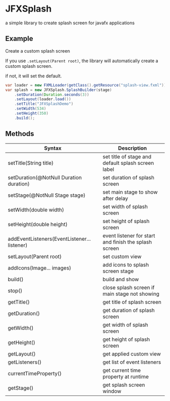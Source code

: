 # JFXSplash
a simple library to create splash screen for javafx applications

## Example

Create a custom splash screen

If you use `.setLayout(Parent root)`, the library will automatically create a custom splash screen.

if not, it will set the default.

```java
var loader = new FXMLLoader(getClass().getResource("splash-view.fxml"));
var splash = new JFXSplash.SplashBuilder(stage)
	.setDuration(Duration.seconds(3))
	.setLayout(loader.load())
	.setTitle("JFXSplashDemo")
	.setWidth(534)
	.setHeight(350)
	.build();
```
## Methods

|Syntax            |Description             |
| ---------------- | ---------------------- |
|setTitle(String title)|set title of stage and default splash screen label|
|setDuration(@NotNull Duration duration)|set duration of splash screen|
|setStage(@NotNull Stage stage)|set main stage to show after delay|
|setWidth(double width)|set width of splash screen|
|setHeight(double height)|set height of splash screen|
|addEventListeners(EventListener... listener)|event listener for start and finish the splash screen|
|setLayout(Parent root)|set custom view|
|addIcons(Image... images)|add icons to splash screen stage|
|build()|build and show|
|stop()|close splash screen if main stage not showing|
|getTitle()|get title of splash screen|
|getDuration()|get duration of splash screen|
|getWidth()|get width of splash screen|
|getHeight()|get height of splash screen|
|getLayout()|get applied custom view|
|getListeners()|get list of event listeners|
|currentTimeProperty()|get current time property at runtime|
|getStage()|get splash screen window|
